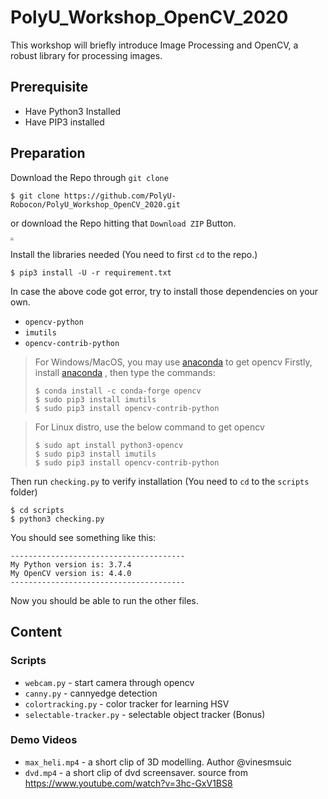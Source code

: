 # PolyU_Workshop_OpenCV_2020


This workshop will briefly introduce Image Processing and OpenCV, a robust library for processing images.



## Prerequisite

* Have Python3 Installed
* Have PIP3 installed



## Preparation



Download the Repo through `git clone`

```shell
$ git clone https://github.com/PolyU-Robocon/PolyU_Workshop_OpenCV_2020.git
```

or download the Repo hitting that `Download ZIP` Button.

<img src="https://i.imgur.com/9kyv1pQ.png" style="zoom:33%;" />





Install the libraries needed (You need to first `cd` to the repo.)

```shell
$ pip3 install -U -r requirement.txt
```

In case the above code got error, try to install those dependencies on your own.

* `opencv-python`
* `imutils`
* `opencv-contrib-python`

> For Windows/MacOS, you may use [anaconda](https://www.anaconda.com/) to get opencv
> Firstly, install [anaconda](https://www.anaconda.com/) , then type the commands:
> ```shell
> $ conda install -c conda-forge opencv
> $ sudo pip3 install imutils
> $ sudo pip3 install opencv-contrib-python
> ```

> For Linux distro, use the below command to get opencv
> ```shell
> $ sudo apt install python3-opencv
> $ sudo pip3 install imutils
> $ sudo pip3 install opencv-contrib-python
> ```


Then run `checking.py` to verify installation (You need to `cd` to the `scripts` folder)

```shell
$ cd scripts
$ python3 checking.py 
```

You should see something like this:

```
---------------------------------------
My Python version is: 3.7.4
My OpenCV version is: 4.4.0
---------------------------------------
```

Now you should be able to run the other files.

## Content

### Scripts

* `webcam.py` - start camera through opencv
* `canny.py` - cannyedge detection
* `colortracking.py` - color tracker for learning HSV
* `selectable-tracker.py` - selectable object tracker (Bonus)


### Demo Videos

* `max_heli.mp4` - a short clip of 3D modelling. Author @vinesmsuic
* `dvd.mp4` - a short clip of dvd screensaver. source from https://www.youtube.com/watch?v=3hc-GxV1BS8 
 

